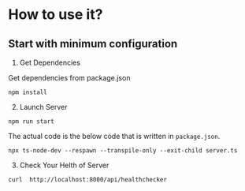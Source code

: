 # How to use it?

## Start with minimum configuration

1. Get Dependencies

Get dependencies from package.json

```shell
npm install
```

2. Launch Server

```shell
npm run start
```

The actual code is the below code that is written in `package.json`.

```shell
npx ts-node-dev --respawn --transpile-only --exit-child server.ts
```

3. Check Your Helth of Server

```shell
curl  http://localhost:8000/api/healthchecker
```
